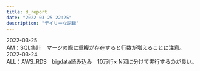 ```yaml
---
title: d_report
date: "2022-03-25 22:25"
description: "デイリーな記録"
---
```


2022-03-25  
AM：SQL集計　マージの際に重複が存在すると行数が増えることに注意。  
2022-03-24  
ALL：AWS_RDS　bigdata読み込み　10万行× N回に分けて実行するのが良い。

